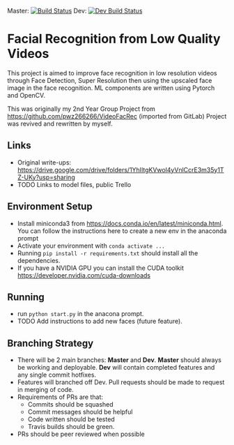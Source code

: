 Master: [![Build Status](https://travis-ci.org/JasonLee/FaceRecognitionInLowResolutionVideos.svg?branch=master)](https://travis-ci.org/JasonLee/FaceRecognitionInLowResolutionVideos)       Dev: [![Dev Build Status](https://travis-ci.org/JasonLee/FaceRecognitionInLowResolutionVideos.svg?branch=dev)](https://travis-ci.org/JasonLee/FaceRecognitionInLowResolutionVideos)
# Facial Recognition from Low Quality Videos

This project is aimed to improve face recognition in low resolution videos through Face Detection, Super Resolution then using the upscaled face image in the face recognition. ML components are written using Pytorch and OpenCV. 

This was originally my 2nd Year Group Project from https://github.com/pwz266266/VideoFacRec (imported from GitLab)
Project was revived and rewritten by myself. 

## Links
+ Original write-ups: https://drive.google.com/drive/folders/1YhIltgKVwol4yVnlCcrE3m35y1TZ-UKy?usp=sharing
+ TODO Links to model files, public Trello

## Environment Setup
+ Install miniconda3 from https://docs.conda.io/en/latest/miniconda.html. You can follow the instructions here to create a new env in the anaconda prompt
+ Activate your environment with ````conda activate ...````
+ Running ````pip install -r requirements.txt```` should install all the dependencies.
+ If you have a NVIDIA GPU you can install the CUDA toolkit https://developer.nvidia.com/cuda-downloads

## Running 
+ run ````python start.py```` in the anacona prompt.
+ TODO Add instructions to add new faces (future feature).

## Branching Strategy
+ There will be 2 main branches: **Master** and **Dev**. **Master** should always be working and deployable. **Dev** will contain completed features and any single commit hotfixes.
+ Features will branched off Dev. Pull requests should be made to request in merging of code. 
+ Requirements of PRs are that:
    + Commits should be squashed
    + Commit messages should be helpful
    + Code written should be tested
    + Travis builds should be green.
+ PRs should be peer reviewed when possible